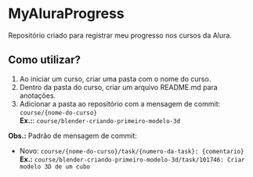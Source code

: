 # MyAluraProgress

Repositório criado para registrar meu progresso nos cursos da Alura.

## Como utilizar?

1) Ao iniciar um curso, criar uma pasta com o nome do curso.
2) Dentro da pasta do curso, criar um arquivo README.md para anotações.
3) Adicionar a pasta ao repositório com a mensagem de commit: `course/{nome-do-curso}`<br>
**Ex.:**: `course/blender-criando-primeiro-modelo-3d`<br>

**Obs.:** Padrão de mensagem de commit:
- Novo: `course/{nome-do-curso}/task/{numero-da-task}: {comentario}`<br>
**Ex.:** `course/blender-criando-primeiro-modelo-3d/task/101746: Criar modelo 3D de um cubo`<br>
